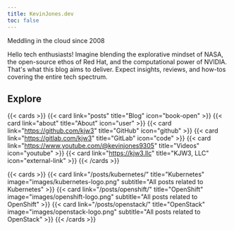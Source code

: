 ```yaml
---
title: KevinJones.dev
toc: false
---
```


Meddling in the cloud since 2008

Hello tech enthusiasts! Imagine blending the explorative mindset of NASA, the open-source ethos of Red Hat, and the computational power of NVIDIA. That's what this blog aims to deliver. Expect insights, reviews, and how-tos covering the entire tech spectrum.

## Explore

{{< cards >}}
  {{< card link="posts" title="Blog" icon="book-open" >}}
  {{< card link="about" title="About" icon="user" >}}
  {{< card link="https://github.com/kjw3" title="GitHub" icon="github" >}}
  {{< card link="https://gitlab.com/kjw3" title="GitLab" icon="code" >}}
  {{< card link="https://www.youtube.com/@kevinjones9305" title="Videos" icon="youtube" >}}
  {{< card link="https://kjw3.llc" title="KJW3, LLC" icon="external-link" >}}
{{< /cards >}}

{{< cards >}}
  {{< card link="/posts/kubernetes/" title="Kubernetes" image="images/kubernetes-logo.png" subtitle="All posts related to Kubernetes" >}}
  {{< card link="/posts/openshift/" title="OpenShift" image="images/openshift-logo.png" subtitle="All posts related to OpenShift" >}}
  {{< card link="/posts/openstack/" title="OpenStack" image="images/openstack-logo.png" subtitle="All posts related to OpenStack" >}}
{{< /cards >}}


